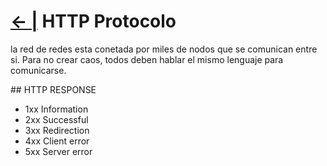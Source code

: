 # [← |](https://github.com/VGamezz19/platzi-course-notes/tree/master/NodeJs) HTTP Protocolo

la red de redes esta conetada por miles de nodos que se comunican entre si.
Para no crear caos, todos deben hablar el mismo lenguaje para comunicarse.

## HTTP RESPONSE

- 1xx Information
- 2xx Successful
- 3xx Redirection
- 4xx Client error
- 5xx Server error